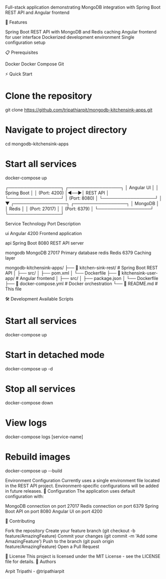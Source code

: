 Full-stack application demonstrating MongoDB integration with Spring Boot REST API and Angular frontend

🚀 Features

Spring Boot REST API with MongoDB and Redis caching
Angular frontend for user interface
Dockerized development environment
Single configuration setup

📋 Prerequisites

Docker
Docker Compose
Git

⚡ Quick Start


# Clone the repository
git clone https://github.com/tripathiarpit/mongodb-kitchensink-apps.git

# Navigate to project directory
cd mongodb-kitchensink-apps

# Start all services
docker-compose up


┌─────────────────┐    ┌─────────────────┐
│   Angular UI    │    │  Spring Boot    │
│ (Port: 4200)    │◄──►│   REST API      │
└─────────────────┘    │ (Port: 8080)    │
                       └─────────────────┘
                              │
                              ▼
                       ┌─────────────────┐    ┌─────────────────┐
                       │    MongoDB      │    │     Redis       │
                       │  (Port: 27017)  │    │  (Port: 6379)   │
                       └─────────────────┘    └─────────────────┘



Service    Technology    Port        Description

ui          Angular      4200        Frontend application

api         Spring Boot  8080        REST API server

mongodb      MongoDB     27017        Primary database
redis        Redis       6379        Caching layer


mongodb-kitchensink-apps/
├── 📁 kitchen-sink-rest/           # Spring Boot REST API
│   ├── src/
│   ├── pom.xml
│   └── Dockerfile
├── 📁 kitchensink-user-app/        # Angular frontend
│   ├── src/
│   ├── package.json
│   └── Dockerfile
├── 📄 docker-compose.yml           # Docker orchestration
└── 📄 README.md                    # This file


🛠️ Development
Available Scripts


# Start all services
docker-compose up

# Start in detached mode
docker-compose up -d

# Stop all services
docker-compose down

# View logs
docker-compose logs [service-name]

# Rebuild images
docker-compose up --build


Environment Configuration
Currently uses a single environment file located in the REST API project. Environment-specific configurations will be added in future releases.
🔧 Configuration
The application uses default configuration with:

MongoDB connection on port 27017
Redis connection on port 6379
Spring Boot API on port 8080
Angular UI on port 4200


🤝 Contributing

Fork the repository
Create your feature branch (git checkout -b feature/AmazingFeature)
Commit your changes (git commit -m 'Add some AmazingFeature')
Push to the branch (git push origin feature/AmazingFeature)
Open a Pull Request

📜 License
This project is licensed under the MIT License - see the LICENSE file for details.
👥 Authors

Arpit Tripathi - @tripathiarpit
